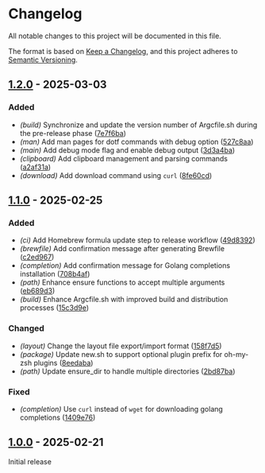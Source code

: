 # Changelog

All notable changes to this project will be documented in this file.

The format is based on [Keep a Changelog](https://keepachangelog.com/en/1.0.0/),
and this project adheres to [Semantic Versioning](https://semver.org/spec/v2.0.0.html).

## [1.2.0] - 2025-03-03

### Added

- *(build)* Synchronize and update the version number of Argcfile.sh during the pre-release phase ([7e7f6ba](https://github.com/druagoon/dotf/commit/7e7f6bace7a40ee6d42d33b0f9ab952db0b5eac2))
- *(man)* Add man pages for dotf commands with debug option ([527c8aa](https://github.com/druagoon/dotf/commit/527c8aa8eb8b38a2754c75e182da0e600a32ca69))
- *(main)* Add debug mode flag and enable debug output ([3d3a4ba](https://github.com/druagoon/dotf/commit/3d3a4ba0fd585d86fd067d8205630ed77a98bb04))
- *(clipboard)* Add clipboard management and parsing commands ([a2af31a](https://github.com/druagoon/dotf/commit/a2af31ab0228580eeb15c523d92686dd11819ace))
- *(download)* Add download command using `curl` ([8fe60cd](https://github.com/druagoon/dotf/commit/8fe60cd997bfdc9d93c6765dbf5c3442566f23db))

## [1.1.0] - 2025-02-25

### Added

- *(ci)* Add Homebrew formula update step to release workflow ([49d8392](https://github.com/druagoon/dotf/commit/49d8392279374abf3d2e12c49290f7c022e029e9))
- *(brewfile)* Add confirmation message after generating Brewfile ([c2ed967](https://github.com/druagoon/dotf/commit/c2ed9670976a8e689d4b02cbf514f232f807eeb0))
- *(completion)* Add confirmation message for Golang completions installation ([708b4af](https://github.com/druagoon/dotf/commit/708b4af941d73e3593c948580d29f915ad428334))
- *(path)* Enhance ensure functions to accept multiple arguments ([eb689d3](https://github.com/druagoon/dotf/commit/eb689d30b70b4b110aae0007a6f35914c55751d2))
- *(build)* Enhance Argcfile.sh with improved build and distribution processes ([15c3d9e](https://github.com/druagoon/dotf/commit/15c3d9ee29093208682976237e61ec6d67f258c1))

### Changed

- *(layout)* Change the layout file export/import format ([158f7d5](https://github.com/druagoon/dotf/commit/158f7d5b35531033144df53f4eb71d748d2d10a6))
- *(package)* Update new.sh to support optional plugin prefix for oh-my-zsh plugins ([8eedaba](https://github.com/druagoon/dotf/commit/8eedabaa341dd2c98951bb2f770af330c43419db))
- *(path)* Update ensure_dir to handle multiple directories ([2bd87ba](https://github.com/druagoon/dotf/commit/2bd87ba1b46ba5be6efa3f6a5ba7ce94dc1eeb4f))

### Fixed

- *(completion)* Use `curl` instead of `wget` for downloading golang completions ([1409e76](https://github.com/druagoon/dotf/commit/1409e76a697e9849feeed8481d17c47fd5dae1b0))

## [1.0.0] - 2025-02-21

Initial release

[1.2.0]: https://github.com/druagoon/dotf/compare/v1.1.0..v1.2.0
[1.1.0]: https://github.com/druagoon/dotf/compare/v1.0.0..v1.1.0
[1.0.0]: https://github.com/druagoon/dotf/releases/tag/v1.0.0

<!-- generated by git-cliff -->
